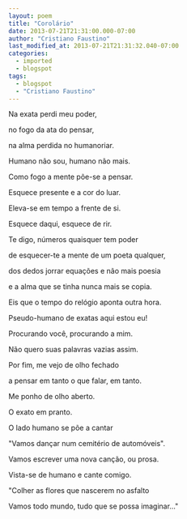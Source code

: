 ```yaml
---
layout: poem
title: "Corolário"
date: 2013-07-21T21:31:00.000-07:00
author: "Cristiano Faustino"
last_modified_at: 2013-07-21T21:31:32.040-07:00
categories:
  - imported
  - blogspot
tags:
  - blogspot
  - "Cristiano Faustino"
---
```


Na exata perdi meu poder,

no fogo da ata do pensar,

na alma perdida no humanoriar.

Humano não sou, humano não mais.

Como fogo a mente põe-se a pensar.

Esquece presente e a cor do luar.

Eleva-se em tempo a frente de si.

Esquece daqui, esquece de rir.

Te digo, números quaisquer tem poder

de esquecer-te a mente de um poeta qualquer,

dos dedos jorrar equações e não mais poesia

e a alma que se tinha nunca mais se copia.

Eis que o tempo do relógio aponta outra hora.

Pseudo-humano de exatas aqui estou eu!

Procurando você, procurando a mim.

Não quero suas palavras vazias assim.

Por fim, me vejo de olho fechado

a pensar em tanto o que falar, em tanto.

Me ponho de olho aberto.

O exato em pranto.

O lado humano se põe a cantar

"Vamos dançar num cemitério de automóveis".

Vamos escrever uma nova canção, ou prosa.

Vista-se de humano e cante comigo.

"Colher as flores que nascerem no asfalto

Vamos todo mundo, tudo que se possa imaginar..."